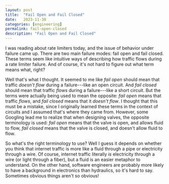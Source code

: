 ```yaml
---
layout: post
title:  "Fail Open and Fail Closed"
date:   2023-11-30
categories: [engineering]
permalink: fail-open-closed
description: "Fail Open and Fail Closed"
---
```


I was reading about rate limiters today, and the issue of behavior under failure came up. There are two main failure modes: fail open and fail closed. These terms seem like intuitive ways of describing how traffic flows during a rate limiter failure. And of course, it's not hard to figure out what term means what, right?

Well that's what I thought. It seemed to me like *fail open* should mean that traffic *doesn't flow* during a failure---like an open circuit. And *fail closed* should mean that traffic *flows* during a failure---like a short circuit. But the terms were actually being used to mean the opposite: *fail open* means that traffic *flows*, and *fail closed* means that it *doesn't flow*. I thought that this must be a mistake, since I originally learned these terms in the context of circuits and I assumed that's where they came from. However, some Googling lead me to realize that when designing valves, the opposite terminology is used: *fail open* means that the valve is open, and allows fluid to flow, *fail closed* means that the valve is closed, and doesn't allow fluid to flow.

So what's the right terminology to use? Well I guess it depends on whether you think that internet traffic is more like a fluid through a pipe or electricity through a wire. Of course, internet traffic literally *is* electricity through a wire (or light through a fiber), but a fluid is an easier metaphor to understand. On the other hand, software engineers are probably more likely to have a background in electronics than hydraulics, so it's hard to say. Sometimes obvious things aren't so obvious!